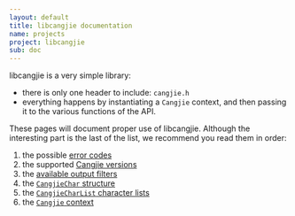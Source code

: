 ```yaml
---
layout: default
title: libcangjie documentation
name: projects
project: libcangjie
sub: doc
---
```


libcangjie is a very simple library:

* there is only one header to include: `cangjie.h`
* everything happens by instantiating a `Cangjie` context, and then passing it
  to the various functions of the API.

These pages will document proper use of libcangjie. Although the interesting
part is the last of the list, we recommend you read them in order:

1. the possible [error codes](errors.html)
2. the supported [Cangjie versions](versions.html)
3. the [available output filters](filters.html)
4. the [`CangjieChar` structure](cangjiechar.html)
5. the [`CangjieCharList` character lists](cangjiecharlist.html)
6. the [`Cangjie` context](cangjie.html)
